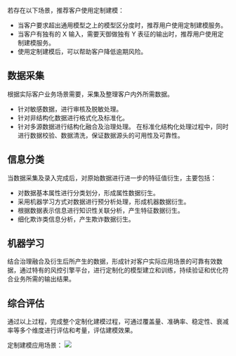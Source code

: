 若存在以下场景，推荐客户使用定制建模：
- 当客户要求超出通用模型之上的模型区分度时，推荐用户使用定制建模服务。
- 当客户有独有的 X 输入，需要天御做独有 Y 表征的输出时，推荐用户使用定制建模服务。
- 使用定制建模后，可以帮助客户降低逾期风险。

## 数据采集
根据实际客户业务场景需要，采集及整理客户内外所需数据。
- 针对敏感数据，进行审核及脱敏处理。
- 针对非结构化数据进行格式化及标准化。
- 针对多源数据进行结构化融合及治理处理。
在标准化结构化处理过程中，同时进行数据校验、数据清洗，保证数据源头的可用性及可靠性。

## 信息分类
当数据采集及录入完成后，对原始数据进行进一步的特征值衍生，主要包括：
- 对数据基本属性进行分类划分，形成属性数据衍生。
- 采用机器学习方式对数据进行预分析处理，形成机器数据衍生。
- 根据数据表示信息进行知识性关联分析，产生特征数据衍生。
- 细化欺诈类信息分析，产生欺诈数据衍生。

## 机器学习
结合治理融合及衍生后所产生的数据，形成针对客户实际应用场景的可靠有效数据，通过特有的风控引擎平台，进行定制化的模型建立和训练，持续验证和优化符合业务所需的输出结果。 

## 综合评估
通过以上过程，完成整个定制化建模过程，可通过覆盖量、准确率、稳定性、衰减率等多个维度进行评估和考量，评估建模效果。

定制建模应用场景：
![](https://main.qcloudimg.com/raw/a84a953e8fffc7a9a50b49b3812c851e.png)
